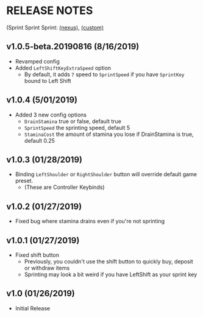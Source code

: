 # RELEASE NOTES 
(Sprint Sprint Sprint: [(nexus)](https://www.nexusmods.com/stardewvalley/mods/3294), [(custom)](https://github.com/JessebotX/StardewMods/releases/tag/Sprint)

## v1.0.5-beta.20190816 (8/16/2019)
- Revamped config
- Added ```LeftShiftKeyExtraSpeed``` option
  - By default, it adds ```7``` speed to ```SprintSpeed``` if you have ```SprintKey``` bound to Left Shift 

## v1.0.4 (5/01/2019)
- Added 3 new config options
  - ```DrainStamina``` true or false, default true
  - ```SprintSpeed``` the sprinting speed, default 5
  - ```StaminaCost``` the amount of stamina you lose if DrainStamina is true, default 0.25

## v1.0.3 (01/28/2019)
- Binding ```LeftShoulder``` or ```RightShoulder``` button will override default game preset.
  - (These are Controller Keybinds)

## v1.0.2 (01/27/2019)
- Fixed bug where stamina drains even if you're not sprinting

## v1.0.1 (01/27/2019)
- Fixed shift button
  - Previously, you couldn't use the shift button to quickly buy, deposit or withdraw items
  - Sprinting may look a bit weird if you have LeftShift as your sprint key

## v1.0 (01/26/2019)
- Initial Release